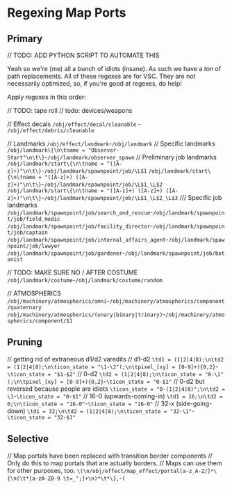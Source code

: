 # Regexing Map Ports

## Primary

// TODO: ADD PYTHON SCRIPT TO AUTOMATE THIS

Yeah so we're (me) all a bunch of idiots (insane).
As such we have a *ton* of path replacements.
All of these regexes are for VSC. They are not necessarily optimized, so, if you're good at regexes, do help!

Apply regexes in this order:

// TODO: tape roll
// todo: devices/weapons

// Effect decals
`/obj/effect/decal/cleanable` - `/obj/effect/debris/cleanable`

// Landmarks
`/obj/effect/landmark`-`/obj/landmark`
// Specific landmarks
`/obj/landmark\{\n\tname = "Observer-Start"\n\t\}`-`/obj/landmark/observer_spawn`
// Preliminary job landmarks
`/obj/landmark/start\{\n\tname = "([A-z]+)"\n\t\}`-`/obj/landmark/spawnpoint/job/\L$1`
`/obj/landmark/start\{\n\tname = "([A-z]+) ([A-z]+)"\n\t\}`-`/obj/landmark/spawnpoint/job/\L$1_\L$2`
`/obj/landmark/start\{\n\tname = "([A-z]+) ([A-z]+) ([A-z]+)"\n\t\}`-`/obj/landmark/spawnpoint/job/\L$1_\L$2_\L$3`
/// Specific job landmarks
`/obj/landmark/spawnpoint/job/search_and_rescue`-`/obj/landmark/spawnpoint/job/field_medic`
`/obj/landmark/spawnpoint/job/facility_director`-`/obj/landmark/spawnpoint/job/captain`
`/obj/landmark/spawnpoint/job/internal_affairs_agent`-`/obj/landmark/spawnpoint/job/lawyer`
`/obj/landmark/spawnpoint/job/gardener`-`/obj/landmark/spawnpoint/job/botanist`

// TODO: MAKE SURE NO / AFTER COSTUME
`/obj/landmark/costume`-`/obj/landmark/costume/random`

// ATMOSPHERICS
`/obj/machinery/atmospherics/omni`-`/obj/machinery/atmospherics/component/quaternary`
`/obj/machinery/atmospherics/(unary|binary|trinary)`-`/obj/machinery/atmospherics/component/$1`

## Pruning
// getting rid of extraneous d1/d2 varedits
// d1-d2
`\td1 = (1|2|4|8);\n\td2 = (1|2|4|8);\n\ticon_state = "\1-\2"(;\n\tpixel_[xy] = [0-9]+){0,2}`-`\ticon_state = "$1-$2"`
// 0-d2
`\td2 = (1|2|4|8);\n\ticon_state = "0-\1"(;\n\tpixel_[xy] = [0-9]+){0,2}`-`\ticon_state = "0-$1"`
// 0-d2 but reversed because people are idiots
`\ticon_state = "0-(1|2|4|8)";\n\td2 = \1`-`\ticon_state = "0-$1"`
// 16-0 (upwards-coming-in)
`\td1 = 16;\n\td2 = 0;\n\ticon_state = "16-0"`-`\ticon_state = "16-0"`
// 32-x (side-going-down)
`\td1 = 32;\n\td2 = (1|2|4|8);\n\ticon_state = "32-\1"`-`\ticon_state = "32-$1"`

## Selective

// Map portals have been replaced with transition border components
// Only do this to map portals that are actually borders.
// Maps can use them for other purposes, too.
`\(\n/obj/effect/map_effect/portal[a-z_A-Z/]*\{\n(\t*[a-zA-Z0-9 \t=_";]+\n)*\t*\},`-`(`
